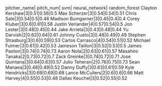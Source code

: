 pitcher_name| pitch_num| svm| neural_network| random_forest
Clayton Kershaw|3|0.51|0.56|0.5
Max Scherzer|3|0.54|0.54|0.51
Chris Sale|3|0.54|0.5|0.46
Madison Bumgarner|3|0.45|0.4|0.4
Corey Kluber|3|0.6|0.61|0.58
Justin Verlander|4|0.57|0.54|0.5
Jon Lester|3|0.48|0.45|0.44
Jake Arrieta|3|0.43|0.48|0.44
Yu Darvish|2|0.62|0.64|0.61
Johnny Cueto|3|0.48|0.49|0.49
Stephen Strasburg|3|0.6|0.59|0.53
Carlos Carrasco|4|0.54|0.51|0.52
Michael Fulmer|3|0.61|0.42|0.53
Jameson Taillon|3|0.52|0.53|0.5
James Paxton|3|0.74|0.74|0.73
Aaron Nola|2|0.63|0.61|0.57
Masahiro Tanaka|2|0.73|0.72|0.7
Zack Greinke|3|0.74|0.72|0.71
Jose Quintana|3|0.64|0.63|0.57
Julio Teheran|2|0.76|0.75|0.73
Sean Manaea|3|0.48|0.49|0.52
Danny Duffy|3|0.63|0.61|0.59
Kyle Hendricks|3|0.69|0.69|0.68
Lance McCullers|2|0.6|0.6|0.66
Matt Harvey|4|0.55|0.53|0.48
Dallas Keuchel|3|0.52|0.55|0.52
